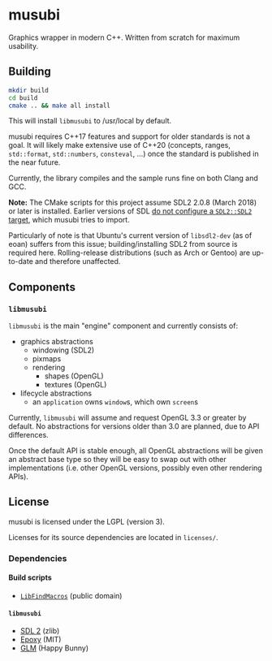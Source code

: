 # musubi

Graphics wrapper in modern C++. Written from scratch for maximum usability.

## Building

```sh
mkdir build
cd build
cmake .. && make all install
```

This will install `libmusubi` to /usr/local by default.

musubi requires C++17 features and support for older standards is not a goal.
It will likely make extensive use of C++20 (concepts, ranges, `std::format`, `std::numbers`, `consteval`, ...)
once the standard is published in the near future.

Currently, the library compiles and the sample runs fine on both Clang and GCC.

**Note:** The CMake scripts for this project assume SDL2 2.0.8 (March 2018) or later is installed.
Earlier versions of SDL [do not configure a `SDL2::SDL2` target][arch-sdlcmake], which musubi tries to import.

Particularly of note is that Ubuntu's current version of `libsdl2-dev` (as of eoan)
suffers from this issue; building/installing SDL2 from source is required here.
Rolling-release distributions (such as Arch or Gentoo) are up-to-date and therefore unaffected.

## Components

### `libmusubi`

`libmusubi` is the main "engine" component and currently consists of:

 - graphics abstractions
   - windowing (SDL2)
   - pixmaps
   - rendering
     - shapes (OpenGL)
     - textures (OpenGL)
 - lifecycle abstractions
   - an `application` owns `window`s, which own `screen`s

Currently, `libmusubi` will assume and request OpenGL 3.3 or greater by default.
No abstractions for versions older than 3.0 are planned, due to API differences.

Once the default API is stable enough, all OpenGL abstractions will be given an abstract base type
so they will be easy to swap out with other implementations (i.e. other OpenGL versions,
possibly even other rendering APIs).

## License

musubi is licensed under the LGPL (version 3).

Licenses for its source dependencies are located in `licenses/`.

### Dependencies

#### Build scripts

 - [`LibFindMacros`](https://github.com/Tronic/cmake-modules) (public domain)
 
#### `libmusubi`

 - [SDL 2](https://www.libsdl.org/) (zlib)
 - [Epoxy](https://github.com/anholt/libepoxy) (MIT)
 - [GLM](https://github.com/g-truc/glm) (Happy Bunny)

[arch-sdlcmake]: https://bbs.archlinux.org/viewtopic.php?pid=1777965#p1777965
